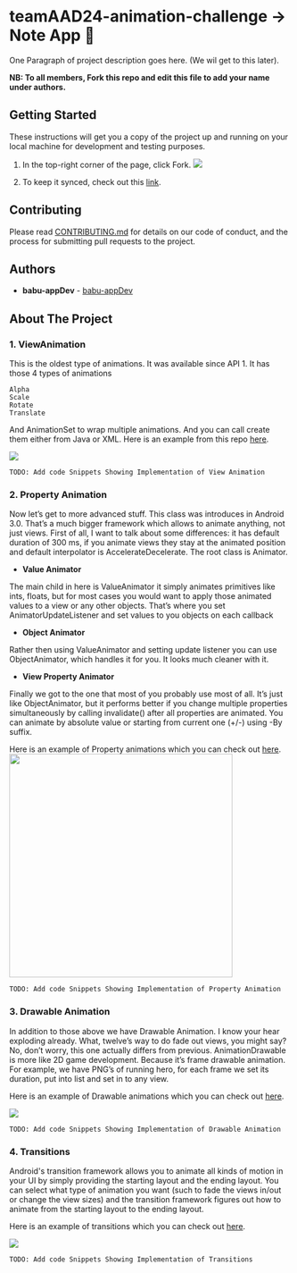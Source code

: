 # teamAAD24-animation-challenge -> Note App 📓

One Paragraph of project description goes here. (We wil get to this later).

**NB: To all members, Fork this repo and edit this file to add your name under authors.**

## Getting Started

These instructions will get you a copy of the project up and running on your local machine for development and testing purposes.

1. In the top-right corner of the page, click Fork.
![](https://help.github.com/assets/images/help/repository/fork_button.jpg)

2. To keep it synced, check out this [link](https://help.github.com/en/articles/fork-a-repo).

## Contributing

Please read [CONTRIBUTING.md](https://github.com/babu-appDev/teamAAD24/blob/master/CONTRIBUTING.md) for details on our code of conduct, and the process for submitting pull requests to the project.

## Authors

* **babu-appDev** - [babu-appDev](https://github.com/babu-appDev)

## About The Project

### 1. ViewAnimation

This is the oldest type of animations. It was available since API 1. It has those 4 types of animations

    Alpha
    Scale
    Rotate
    Translate

And AnimationSet to wrap multiple animations. And you can call create them either from Java or XML. Here is an example from this repo [here](https://github.com/daimajia/AndroidViewAnimations).

![](http://ww3.sinaimg.cn/mw690/610dc034gw1ej75mi2w77g20c30jb4qr.gif)

```
TODO: Add code Snippets Showing Implementation of View Animation
```

### 2. Property Animation

Now let’s get to more advanced stuff. This class was introduces in Android 3.0. That’s a much bigger framework which allows to animate anything, not just views. First of all, I want to talk about some differences: it has default duration of 300 ms, if you animate views they stay at the animated position and default interpolator is AccelerateDecelerate. The root class  is Animator.

  * **Value Animator**

The main child in here is ValueAnimator it simply animates primitives like ints, floats, but for most cases you would want to apply those animated values to a view or any other objects. That’s where you set AnimatorUpdateListener and set values to you objects on each callback

  * **Object Animator**

Rather then using ValueAnimator and setting update listener you can use ObjectAnimator, which handles it for you. It looks much cleaner with it.

  * **View Property Animator**

Finally we got to the one that most of you probably use most of all. It’s just like ObjectAnimator, but it performs better if you change multiple properties simultaneously by calling invalidate() after all properties are animated. You can animate by absolute value or starting from current one (+/-) using -By suffix. 

Here is an example of Property animations which you can check out [here](https://github.com/codepath/android-complex-property-animations-demo).
<img src="http://i.imgur.com/ToeRvZK.gif" width="400" />

```
TODO: Add code Snippets Showing Implementation of Property Animation
```

### 3. Drawable Animation

In addition to those above we have Drawable Animation. I know your hear exploding already. What, twelve’s way to do fade out views, you might say? No, don’t worry, this one actually differs from previous.  AnimationDrawable is more like 2D game development. Because it’s frame drawable animation. For example, we have PNG’s of running hero, for each frame we set its duration, put into list and set in to any view.

Here is an example of Drawable animations which you can check out [here](https://github.com/Sefford/CircularProgressDrawable).

![](https://github.com/Sefford/CircularProgressDrawable/blob/master/overshoot.gif)

```
TODO: Add code Snippets Showing Implementation of Drawable Animation
```

### 4. Transitions
Android's transition framework allows you to animate all kinds of motion in your UI by simply providing the starting layout and the ending layout. You can select what type of animation you want (such to fade the views in/out or change the view sizes) and the transition framework figures out how to animate from the starting layout to the ending layout.

Here is an example of transitions which you can check out [here](https://github.com/kaichunlin/android-transition). 

![](https://github.com/kaichunlin/android-transition/blob/master/github/slideup_default.gif)

```
TODO: Add code Snippets Showing Implementation of Transitions
```



